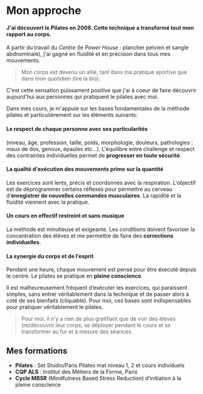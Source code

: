 # Mon approche

#### J'ai découvert le Pilates en 2008. Cette technique a transformé tout mon rapport au corps.

A partir du travail du _Centre_ (le _Power House_ : plancher pelvien et sangle abdnominale), j'ai gagné en fluidité et en précision dans tous mes mouvements.

> Mon corps est devenu un allié, tant dans ma pratique sportive que dans mon quotidien (lire la bio).

C'est cette sensation puissament positive que j'ai à coeur de faire découvrir aujourd'hui aux personnes qui pratiquent le pilates avec moi.

Dans mes cours, je m'appuie sur les bases fondamentales de la méthode pilates et particulièrement sur les éléments suivants:

#### Le respect de chaque personne avec ses particularités

(niveau, âge, profession, taille, poids, morphologie, douleurs, pathologies : maux de dos, genoux, épaules etc...). L'équilibre entre challenge et respect des contraintes individuelles permet de **progresser en toute sécurité**.

#### La qualité d'exécution des mouvements prime sur la quantité

Les exercices sont lents, précis et coordonnés avec la respiration. L'objectif est de déprogrammer certains réflexes pour permettre au cerveau d’**enregistrer de nouvelles commandes musculaires**. La rapidité et la fluidité viennent avec la pratique.

#### Un cours en effectif restreint et sans musique

La méthode est minutieuse et exigeante. Les conditions doivent favoriser la concentration des élèves et me permettre de faire des **corrections individuelles**.

#### La synergie du corps et de l’esprit

Pendant une heure, chaque mouvement est pensé pour être éxecuté depuis le centre. Le pilates se pratique en **pleine conscience**.

Il est malheureusement fréquent d’exécuter les exercices, qui paraissent simples, sans entrer véritablement dans la technique et de passer alors à coté de ses bienfaits (cliquable). Pour moi, ces bases sont indispensables pour pratiquer véritablement le pilates.

> Pour moi, il n'y a rien de plus gratifiant que de voir des élèves (re)découvrir leur corps, se déployer pendant le cours et se transformer au fur et à mesure des séances.

## Mes formations

- **Pilates** : Set Studio/Paris Pilates mat niveau 1, 2 et cours individuels
- **CQP ALS** : Institut des Métiers de la Forme, Paris
- **Cycle MBSR** (Mindfulness Based Stress Reduction) d’initiation à la pleine conscience
